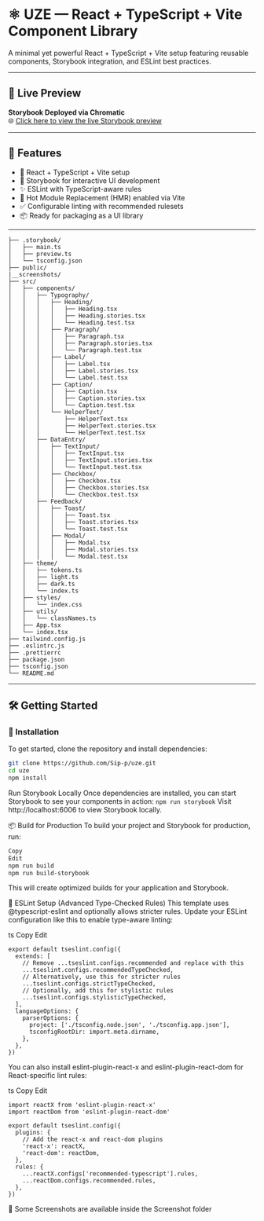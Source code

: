 <!-- # React + TypeScript + Vite

This template provides a minimal setup to get React working in Vite with HMR and some ESLint rules.

Currently, two official plugins are available:

- [@vitejs/plugin-react](https://github.com/vitejs/vite-plugin-react/blob/main/packages/plugin-react/README.md) uses [Babel](https://babeljs.io/) for Fast Refresh
- [@vitejs/plugin-react-swc](https://github.com/vitejs/vite-plugin-react-swc) uses [SWC](https://swc.rs/) for Fast Refresh

## Expanding the ESLint configuration

If you are developing a production application, we recommend updating the configuration to enable type-aware lint rules:

```js
export default tseslint.config({
  extends: [
    // Remove ...tseslint.configs.recommended and replace with this
    ...tseslint.configs.recommendedTypeChecked,
    // Alternatively, use this for stricter rules
    ...tseslint.configs.strictTypeChecked,
    // Optionally, add this for stylistic rules
    ...tseslint.configs.stylisticTypeChecked,
  ],
  languageOptions: {
    // other options...
    parserOptions: {
      project: ['./tsconfig.node.json', './tsconfig.app.json'],
      tsconfigRootDir: import.meta.dirname,
    },
  },
})
```

You can also install [eslint-plugin-react-x](https://github.com/Rel1cx/eslint-react/tree/main/packages/plugins/eslint-plugin-react-x) and [eslint-plugin-react-dom](https://github.com/Rel1cx/eslint-react/tree/main/packages/plugins/eslint-plugin-react-dom) for React-specific lint rules:

```js
// eslint.config.js
import reactX from 'eslint-plugin-react-x'
import reactDom from 'eslint-plugin-react-dom'

export default tseslint.config({
  plugins: {
    // Add the react-x and react-dom plugins
    'react-x': reactX,
    'react-dom': reactDom,
  },
  rules: {
    // other rules...
    // Enable its recommended typescript rules
    ...reactX.configs['recommended-typescript'].rules,
    ...reactDom.configs.recommended.rules,
  },
})
``` -->
# ⚛️ UZE — React + TypeScript + Vite Component Library

A minimal yet powerful React + TypeScript + Vite setup featuring reusable components, Storybook integration, and ESLint best practices.

---

## 🚀 Live Preview

**Storybook Deployed via Chromatic**  
🌐 [Click here to view the live Storybook preview](https://6804010d9a03914f21b766c5-ahoolxkprs.chromatic.com)

---

## 🧩 Features

- 🔧 React + TypeScript + Vite setup
- 📘 Storybook for interactive UI development
- ✨ ESLint with TypeScript-aware rules
- 🔁 Hot Module Replacement (HMR) enabled via Vite
- ✅ Configurable linting with recommended rulesets
- 📦 Ready for packaging as a UI library

---
```UZE/
├── .storybook/
│   ├── main.ts
│   ├── preview.ts
│   └── tsconfig.json
├── public/
|__screenshots/
├── src/
│   ├── components/
│   │   ├── Typography/
│   │   │   ├── Heading/
│   │   │   │   ├── Heading.tsx
│   │   │   │   ├── Heading.stories.tsx
│   │   │   │   └── Heading.test.tsx
│   │   │   ├── Paragraph/
│   │   │   │   ├── Paragraph.tsx
│   │   │   │   ├── Paragraph.stories.tsx
│   │   │   │   └── Paragraph.test.tsx
│   │   │   ├── Label/
│   │   │   │   ├── Label.tsx
│   │   │   │   ├── Label.stories.tsx
│   │   │   │   └── Label.test.tsx
│   │   │   ├── Caption/
│   │   │   │   ├── Caption.tsx
│   │   │   │   ├── Caption.stories.tsx
│   │   │   │   └── Caption.test.tsx
│   │   │   └── HelperText/
│   │   │       ├── HelperText.tsx
│   │   │       ├── HelperText.stories.tsx
│   │   │       └── HelperText.test.tsx
│   │   ├── DataEntry/
│   │   │   ├── TextInput/
│   │   │   │   ├── TextInput.tsx
│   │   │   │   ├── TextInput.stories.tsx
│   │   │   │   └── TextInput.test.tsx
│   │   │   ├── Checkbox/
│   │   │   │   ├── Checkbox.tsx
│   │   │   │   ├── Checkbox.stories.tsx
│   │   │   │   └── Checkbox.test.tsx
│   │   ├── Feedback/
│   │   │   ├── Toast/
│   │   │   │   ├── Toast.tsx
│   │   │   │   ├── Toast.stories.tsx
│   │   │   │   └── Toast.test.tsx
│   │   │   ├── Modal/
│   │   │   │   ├── Modal.tsx
│   │   │   │   ├── Modal.stories.tsx
│   │   │   │   └── Modal.test.tsx
│   ├── theme/
│   │   ├── tokens.ts
│   │   ├── light.ts
│   │   ├── dark.ts
│   │   └── index.ts
│   ├── styles/
│   │   └── index.css
│   ├── utils/
│   │   └── classNames.ts
│   ├── App.tsx
│   └── index.tsx
├── tailwind.config.js
├── .eslintrc.js
├── .prettierrc
├── package.json
├── tsconfig.json
└── README.md
```
---
 

## 🛠️ Getting Started

### 🔨 Installation

To get started, clone the repository and install dependencies:

```bash
git clone https://github.com/Sip-p/uze.git
cd uze
npm install
```

Run Storybook Locally
Once dependencies are installed, you can start Storybook to see your components in action:
```npm run storybook```
Visit http://localhost:6006 to view Storybook locally.


📦 Build for Production
To build your project and Storybook for production, run:

```bash
Copy
Edit
npm run build
npm run build-storybook
```
This will create optimized builds for your application and Storybook.

🧪 ESLint Setup (Advanced Type-Checked Rules)
This template uses @typescript-eslint and optionally allows stricter rules. Update your ESLint configuration like this to enable type-aware linting:

ts
Copy
Edit
```
export default tseslint.config({
  extends: [
    // Remove ...tseslint.configs.recommended and replace with this
    ...tseslint.configs.recommendedTypeChecked,
    // Alternatively, use this for stricter rules
    ...tseslint.configs.strictTypeChecked,
    // Optionally, add this for stylistic rules
    ...tseslint.configs.stylisticTypeChecked,
  ],
  languageOptions: {
    parserOptions: {
      project: ['./tsconfig.node.json', './tsconfig.app.json'],
      tsconfigRootDir: import.meta.dirname,
    },
  },
})
```
You can also install eslint-plugin-react-x and eslint-plugin-react-dom for React-specific lint rules:

ts
Copy
Edit
```
import reactX from 'eslint-plugin-react-x'
import reactDom from 'eslint-plugin-react-dom'

export default tseslint.config({
  plugins: {
    // Add the react-x and react-dom plugins
    'react-x': reactX,
    'react-dom': reactDom,
  },
  rules: {
    ...reactX.configs['recommended-typescript'].rules,
    ...reactDom.configs.recommended.rules,
  },
})
```


📸 Some Screenshots are available inside the Screenshot folder
 



 
